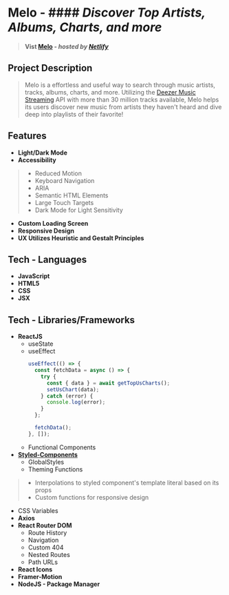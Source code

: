# **Melo** - #### *Discover Top Artists, Albums, Charts, and more*
> **Vist [Melo](url) - *hosted by [Netlify](https://www.netlify.com/)***

## **Project Description**
> Melo is a effortless and useful way to search through music artists, tracks, albums, charts, and more. Utilizing the [Deezer Music Streaming](https://www.deezer.com/us/) API with more than 30 million tracks available, Melo helps its users discover new music from artists they haven't heard and dive deep into playlists of their favorite!

<!-- Insert Screenshot -->

## **Features**
* **Light/Dark Mode**
* **Accessibility**
>  * Reduced Motion
>  * Keyboard Navigation
>  * ARIA
>  * Semantic HTML Elements
>  * Large Touch Targets
>  * Dark Mode for Light Sensitivity
* **Custom Loading Screen**
* **Responsive Design**
* **UX Utilizes Heuristic and Gestalt Principles**

## **Tech - Languages**
* **JavaScript**
* **HTML5**
* **CSS**
* **JSX**

## **Tech - Libraries/Frameworks**
* **ReactJS**
  * useState <!-- utilize Code Snip -->
  * useEffect 
    ```jsx
    useEffect(() => {
      const fetchData = async () => {
        try {
          const { data } = await getTopUsCharts();
          setUsChart(data);
        } catch (error) {
          console.log(error);
        }
      };

      fetchData();
    }, []);
    ```
  * Functional Components
* **[Styled-Components](https://styled-components.com/)**
  * GlobalStyles
  * Theming Functions
>   * Interpolations to styled component's template literal based on its props
>   * Custom functions for responsive design
  * CSS Variables
* **Axios**
* **React Router DOM**
  * Route History
  * Navigation
  * Custom 404
  * Nested Routes
  * Path URLs
* **React Icons**
* **Framer-Motion**
* **NodeJS - Package Manager**



